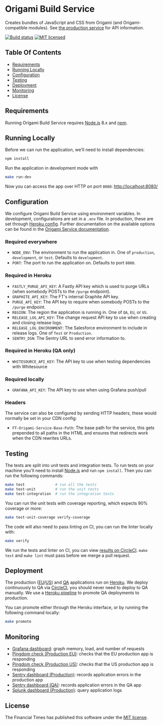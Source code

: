 # Origami Build Service

Creates bundles of JavaScript and CSS from Origami (and Origami-compatible modules). See [the production service][production-url] for API information.

[![Build status](https://img.shields.io/circleci/project/Financial-Times/origami-build-service-v3.svg)][ci]
[![MIT licensed](https://img.shields.io/badge/license-MIT-blue.svg)][license]

## Table Of Contents

* [Requirements](#requirements)
* [Running Locally](#running-locally)
* [Configuration](#configuration)
* [Testing](#testing)
* [Deployment](#deployment)
* [Monitoring](#monitoring)
* [License](#license)

## Requirements

Running Origami Build Service requires [Node.js] 8.x and [npm].

## Running Locally

Before we can run the application, we'll need to install dependencies:

```sh
npm install
```

Run the application in development mode with

```sh
make run-dev
```

Now you can access the app over HTTP on port `8080`: [http://localhost:8080/](http://localhost:8080/)

## Configuration

We configure Origami Build Service using environment variables. In development, configurations are set in a `.env` file. In production, these are set through [Heroku config](https://devcenter.heroku.com/articles/config-vars#setting-up-config-vars-for-a-deployed-application). Further documentation on the available options can be found in the [Origami Service documentation][service-options].

### Required everywhere

* `NODE_ENV`: The environment to run the application in. One of `production`, `development`, or `test`. Defaults to `development`.
* `PORT`: The port to run the application on. Defaults to port `8080`.

### Required in Heroku

* `FASTLY_PURGE_API_KEY`: A Fastly API key which is used to purge URLs (when somebody POSTs to the `/purge` endpoint).
* `GRAPHITE_API_KEY`: The FT's internal Graphite API key.
* `PURGE_API_KEY`: The API key to require when somebody POSTs to the `/purge` endpoint.
* `REGION`: The region the application is running in. One of `QA`, `EU`, or `US`.
* `RELEASE_LOG_API_KEY`: The change request API key to use when creating and closing release logs.
* `RELEASE_LOG_ENVIRONMENT`: The Salesforce environment to include in release logs. One of `Test` or `Production`.
* `SENTRY_DSN`: The Sentry URL to send error information to.

### Required in Heroku (QA only)

* `WHITESOURCE_API_KEY`: The API key to use when testing dependencies with Whitesource

### Required locally

* `GRAFANA_API_KEY`: The API key to use when using Grafana push/pull

### Headers

The service can also be configured by sending HTTP headers, these would normally be set in your CDN config:

* `FT-Origami-Service-Base-Path`: The base path for the service, this gets prepended to all paths in the HTML and ensures that redirects work when the CDN rewrites URLs.

## Testing

The tests are split into unit tests and integration tests. To run tests on your machine you'll need to install [Node.js] and run `npm install`. Then you can run the following commands:

```sh
make test              # run all the tests
make test-unit         # run the unit tests
make test-integration  # run the integration tests
```

You can run the unit tests with coverage reporting, which expects 90% coverage or more:

```sh
make test-unit-coverage verify-coverage
```

The code will also need to pass linting on CI, you can run the linter locally with:

```sh
make verify
```

We run the tests and linter on CI, you can view [results on CircleCI][ci]. `make test` and `make lint` must pass before we merge a pull request.

## Deployment

The production ([EU][heroku-production-eu]/[US][heroku-production-us]) and [QA][heroku-qa] applications run on [Heroku]. We deploy continuously to QA via [CircleCI][ci], you should never need to deploy to QA manually. We use a [Heroku pipeline][heroku-pipeline] to promote QA deployments to production.

You can promote either through the Heroku interface, or by running the following command locally:

```sh
make promote
```

## Monitoring

* [Grafana dashboard][grafana]: graph memory, load, and number of requests
* [Pingdom check (Production EU)][pingdom-eu]: checks that the EU production app is responding
* [Pingdom check (Production US)][pingdom-us]: checks that the US production app is responding
* [Sentry dashboard (Production)][sentry-production]: records application errors in the production app
* [Sentry dashboard (QA)][sentry-qa]: records application errors in the QA app
* [Splunk dashboard (Production)][splunk]: query application logs

## License

The Financial Times has published this software under the [MIT license][license].

[ci]: https://circleci.com/gh/Financial-Times/origami-build-service-v3
[grafana]: http://grafana.ft.com/dashboard/db/origami-build-service-v3
[heroku-pipeline]: https://dashboard.heroku.com/pipelines/
[heroku-production-eu]: https://dashboard.heroku.com/apps/origami-build-service-v3-eu
[heroku-production-us]: https://dashboard.heroku.com/apps/origami-build-service-v3-us
[heroku-qa]: https://dashboard.heroku.com/apps/origami-build-service-v3-qa
[heroku]: https://heroku.com/
[license]: http://opensource.org/licenses/MIT
[node.js]: https://nodejs.org/
[npm]: https://www.npmjs.com/
[pingdom-eu]: https://my.pingdom.com/newchecks/checks#check=2301115
[pingdom-us]: https://my.pingdom.com/newchecks/checks#check=2301117
[production-url]: https://www.ft.com/__origami/service/build/v3
[sentry-production]: https://sentry.io/nextftcom/origami-build-service-v3-producti/
[sentry-qa]: https://sentry.io/nextftcom/origami-build-service-v3-qa/
[service-options]: https://github.com/Financial-Times/origami-service#options
[splunk]: https://financialtimes.splunkcloud.com/en-US/app/search/origamibuildservicev3
